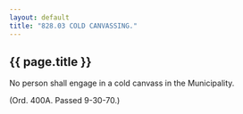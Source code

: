 ```yaml
---
layout: default 
title: "828.03 COLD CANVASSING."
---
```


{{ page.title }}
----------------

No person shall engage in a cold canvass in the Municipality.

(Ord. 400A. Passed 9-30-70.)
